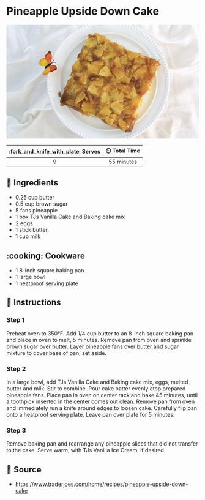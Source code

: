 # Pineapple Upside Down Cake

![Pineapple Upside Down Cake](../assets/images/pineapple-upside-down-cake.png)

| :fork_and_knife_with_plate: Serves | :timer_clock: Total Time |
|:----------------------------------:|:-----------------------: |
| 9 | 55 minutes |

## :salt: Ingredients

- 0.25 cup butter
- 0.5 cup brown sugar
- 5 fans pineapple
- 1 box TJs Vanilla Cake and Baking cake mix
- 2  eggs
- 1 stick butter
- 1 cup milk

## :cooking: Cookware

- 1 8-inch square baking pan
- 1 large bowl
- 1 heatproof serving plate

## :pencil: Instructions

### Step 1

Preheat oven to 350°F. Add 1/4 cup butter to an 8-inch square baking pan and place in oven to melt, 5 minutes. Remove
pan from oven and sprinkle brown sugar over butter. Layer pineapple fans over butter and sugar mixture to cover base
of pan; set aside.

### Step 2

In a large bowl, add TJs Vanilla Cake and Baking cake mix, eggs, melted butter and milk. Stir to combine. Pour cake
batter evenly atop prepared pineapple fans. Place pan in oven on center rack and bake 45 minutes, until a toothpick
inserted in the center comes out clean. Remove pan from oven and immediately run a knife around edges to loosen cake.
Carefully flip pan onto a heatproof serving plate. Leave pan over plate for 5 minutes.

### Step 3

Remove baking pan and rearrange any pineapple slices that did not transfer to the cake. Serve warm, with TJs Vanilla
Ice Cream, if desired.

## :link: Source

- <https://www.traderjoes.com/home/recipes/pineapple-upside-down-cake>
